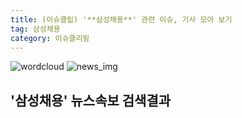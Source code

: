 ```yaml
---
title: (이슈클립) '**삼성채용**' 관련 이슈, 기사 모아 보기
tag: 삼성채용
category: 이슈클리핑
---
```

![wordcloud](https://s3.ap-northeast-2.amazonaws.com/lyrics101-wordcloud/2018-09-14-1536874101.png)
![news_img](https://user-images.githubusercontent.com/42597476/44507050-1206f400-a6e4-11e8-8d98-7ffbfebb353f.png)
## **'**삼성채용**'** 뉴스속보 검색결과

